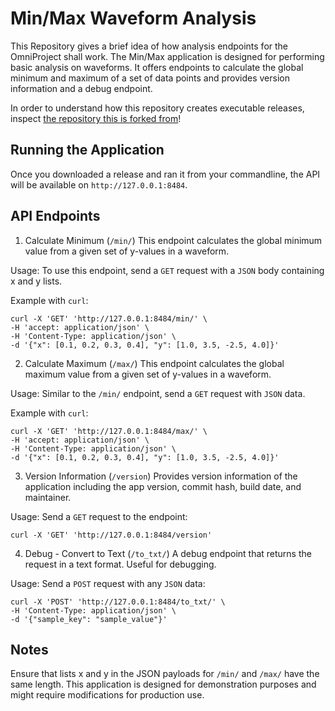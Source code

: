 # Min/Max Waveform Analysis
This Repository gives a brief idea of how analysis endpoints for the OmniProject shall work.
The Min/Max application is designed for performing basic analysis on waveforms. 
It offers endpoints to calculate the global minimum and maximum of a set of data points and provides version information and a debug endpoint.

In order to understand how this repository creates executable releases, inspect [the repository this is forked from](https://github.com/skunkforce/fastapi-exe-tutorial/tree/master)!

## Running the Application
Once you downloaded a release and ran it from your commandline, the API will be available on `http://127.0.0.1:8484`.

## API Endpoints
1. Calculate Minimum (`/min/`)
This endpoint calculates the global minimum value from a given set of y-values in a waveform.

Usage:
To use this endpoint, send a `GET` request with a `JSON` body containing x and y lists.

Example with `curl`:

```
curl -X 'GET' 'http://127.0.0.1:8484/min/' \
-H 'accept: application/json' \
-H 'Content-Type: application/json' \
-d '{"x": [0.1, 0.2, 0.3, 0.4], "y": [1.0, 3.5, -2.5, 4.0]}'
```

2. Calculate Maximum (`/max/`)
This endpoint calculates the global maximum value from a given set of y-values in a waveform.

Usage:
Similar to the `/min/` endpoint, send a `GET` request with `JSON` data.

Example with `curl`:

```
curl -X 'GET' 'http://127.0.0.1:8484/max/' \
-H 'accept: application/json' \
-H 'Content-Type: application/json' \
-d '{"x": [0.1, 0.2, 0.3, 0.4], "y": [1.0, 3.5, -2.5, 4.0]}'
```

3. Version Information (`/version`)
Provides version information of the application including the app version, commit hash, build date, and maintainer.

Usage:
Send a `GET` request to the endpoint:

```
curl -X 'GET' 'http://127.0.0.1:8484/version'
```

4. Debug - Convert to Text (`/to_txt/`)
A debug endpoint that returns the request in a text format. Useful for debugging.

Usage:
Send a `POST` request with any `JSON` data:

```
curl -X 'POST' 'http://127.0.0.1:8484/to_txt/' \
-H 'Content-Type: application/json' \
-d '{"sample_key": "sample_value"}'
```

## Notes
Ensure that lists x and y in the JSON payloads for `/min/` and `/max/` have the same length.
This application is designed for demonstration purposes and might require modifications for production use.
